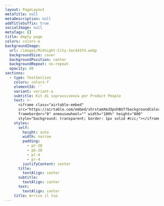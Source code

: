 ```yaml
---
layout: PageLayout
metaTitle: null
metaDescription: null
addTitleSuffix: true
socialImage: null
metaTags: []
title: Empty page
colors: colors-e
backgroundImage:
  url: /images/Midnight-City-3ac443f4.webp
  backgroundSize: cover
  backgroundPosition: center
  backgroundRepeat: no-repeat
  opacity: 80
sections:
  - type: TextSection
    colors: colors-f
    elementId: ''
    variant: variant-a
    subtitle: Kit di sopravvivenza per Product People
    text: >-
      <iframe class="airtable-embed"
      src="https://airtable.com/embed/shrstamXmJOpnhBU7?backgroundColor=purple&viewControls=on"
      frameborder="0" onmousewheel="" width="100%" height="800"
      style="background: transparent; border: 1px solid #ccc;"></iframe>
    styles:
      self:
        height: auto
        width: narrow
        padding:
          - pt-28
          - pb-28
          - pl-4
          - pr-4
        justifyContent: center
      title:
        textAlign: center
      subtitle:
        textAlign: center
      text:
        textAlign: center
    title: Arriva il tuo
---
```


